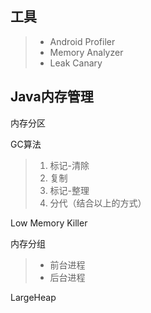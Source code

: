 ## 工具
>* Android Profiler
>* Memory Analyzer
>* Leak Canary

## Java内存管理

内存分区

GC算法

>1. 标记-清除
>1. 复制
>1. 标记-整理
>1. 分代（结合以上的方式）

Low Memory Killer

内存分组

>* 前台进程
>* 后台进程


LargeHeap